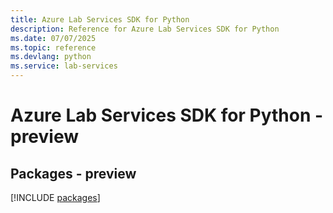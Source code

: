 ```yaml
---
title: Azure Lab Services SDK for Python
description: Reference for Azure Lab Services SDK for Python
ms.date: 07/07/2025
ms.topic: reference
ms.devlang: python
ms.service: lab-services
---
```

# Azure Lab Services SDK for Python - preview
## Packages - preview
[!INCLUDE [packages](lab-services-index.md)]